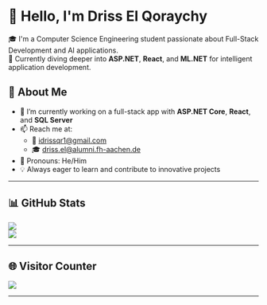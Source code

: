 # 👋 Hello, I'm Driss El Qoraychy

🎓 I'm a Computer Science Engineering student passionate about Full-Stack Development and AI applications.  
🚀 Currently diving deeper into **ASP.NET**, **React**, and **ML.NET** for intelligent application development.

## 💼 About Me

- 🔭 I’m currently working on a full-stack app with **ASP.NET Core**, **React**, and **SQL Server**  
- 📫 Reach me at:  
  - 📧 [idrissqr1@gmail.com](mailto:idrissqr1@gmail.com)  
  - 🎓 [driss.el@alumni.fh-aachen.de](mailto:driss.el@alumni.fh-aachen.de)  
- 💬 Pronouns: He/Him  
- 💡 Always eager to learn and contribute to innovative projects  

---

## 📊 GitHub Stats

![](https://github-readme-streak-stats.herokuapp.com/?user=idriss111&theme=swift&hide_border=false)<br/>
![](https://github-readme-stats.vercel.app/api/top-langs/?username=idriss111&theme=swift&hide_border=false&include_all_commits=false&count_private=false&layout=compact)

---

## 🌐 Visitor Counter

[![](https://visitcount.itsvg.in/api?id=idriss111&icon=0&color=0)](https://visitcount.itsvg.in)

---

<!-- Proudly created with GPRM ( https://gprm.itsvg.in ) -->


